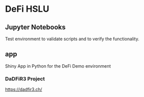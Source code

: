 # DeFi HSLU

## Jupyter Notebooks
Test environment to validate scripts and to verify the functionality.

## app
Shiny App in Python for the DeFi Demo environment

### DaDFiR3 Project 
https://dadfir3.ch/
